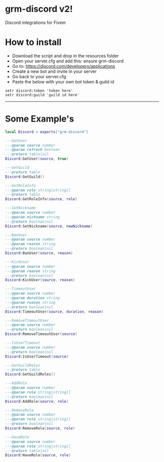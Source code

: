 # grm-discord v2!
Discord integrations for Fivem

# How to install
- Download the script and drop in the resources folder
- Open your server.cfg and add this: ensure grm-discord
- Go to: https://discord.com/developers/applications
- Create a new bot and invite in your server
- Go back to your server.cfg
- Paste the below with your own bot token & guild id

```
setr discord:token 'token here'
setr discord:guild 'guild id here'
```
---

# Some Example's
```lua
local Discord = exports["grm-discord"]

---GetUser
---@param source number
---@param refresh boolean
---@return table|nil
Discord:GetUser(source, true)

---GetGuild
---@return table
Discord:GetGuild()

---GetRoleInfo 
---@param role string|string[]
---@return table
Discord:GetRoleInfo(source, role)

---SetNickname
---@param source number
---@param nickname string
---@return boolean|nil
Discord:SetNickname(source, newNickname)

---BanUser
---@param source number
---@param reason string
---@return boolean|nil
Discord:BanUser(source, reason)

---KickUser
---@param source number
---@param reason string
---@return boolean|nil
Discord:KickUser(source, reason)

---TimeoutUser
---@param source number
---@param duration string
---@param reason string
---@return boolean|nil
Discord:TimeoutUser(source, duration, reason)

---RemoveTimeoutUser
---@param source number
---@return boolean|nil
Discord:RemoveTimeoutUser(source)

---IsUserTimeout
---@param source number
---@return boolean|nil
Discord:IsUserTimeout(source)

---GetGuildRoles
---@return table
Discord:GetGuildRoles()

---AddRole
---@param source number
---@param role string|string[]
---@return boolean|nil
Discord:AddRole(source, role)

---RemoveRole
---@param source number
---@param role string|string[]
---@return boolean|nil
Discord:RemoveRole(source, role)

---HaveRole
---@param source number
---@param role string|string[]
---@return table|nil
Discord:HaveRole(source, role) 
```